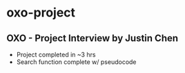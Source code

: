# oxo-project
## OXO - Project Interview by Justin Chen

- Project completed in ~3 hrs
- Search function complete w/ pseudocode

